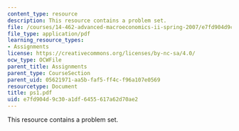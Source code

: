 ```yaml
---
content_type: resource
description: This resource contains a problem set.
file: /courses/14-462-advanced-macroeconomics-ii-spring-2007/e7fd904d9c30a1df6455617a62d70ae2_ps1.pdf
file_type: application/pdf
learning_resource_types:
- Assignments
license: https://creativecommons.org/licenses/by-nc-sa/4.0/
ocw_type: OCWFile
parent_title: Assignments
parent_type: CourseSection
parent_uid: 05621971-aa5b-faf5-ff4c-f96a107e0569
resourcetype: Document
title: ps1.pdf
uid: e7fd904d-9c30-a1df-6455-617a62d70ae2
---
```

This resource contains a problem set.